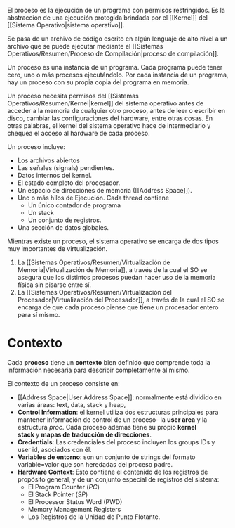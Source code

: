 El proceso es la ejecución de un programa con permisos restringidos. Es la abstracción de una ejecución protegida brindada por el [[Kernel]] del [[Sistema Operativo|sistema operativo]].

Se pasa de un archivo de código escrito en algún lenguaje de alto nivel a un archivo que se puede ejecutar mediante el [[Sistemas Operativos/Resumen/Proceso de Compilación|proceso de compilación]].

Un proceso es una instancia de un programa. Cada programa puede tener cero, uno o más procesos ejecutándolo. Por cada instancia de un programa, hay un proceso con su propia copia del programa en memoria.

Un proceso necesita permisos del [[Sistemas Operativos/Resumen/Kernel|kernel]] del sistema operativo antes de acceder a la memoria de cualquier otro proceso, antes de leer o escribir en disco, cambiar las configuraciones del hardware, entre otras cosas. En otras palabras, el kernel del sistema operativo hace de intermediario y chequea el acceso al hardware de cada proceso.

Un proceso incluye:
- Los archivos abiertos
- Las señales (signals) pendientes.
- Datos internos del kernel.
- El estado completo del procesador.
- Un espacio de direcciones de memoria ([[Address Space]]).
- Uno o más hilos de Ejecución. Cada thread contiene
	- Un único contador de programa
	- Un stack
	- Un conjunto de registros.
- Una sección de datos globales.

Mientras existe un proceso, el sistema operativo se encarga de dos tipos muy importantes de virtualización. 
1. La [[Sistemas Operativos/Resumen/Virtualización de Memoria|Virtualización de Memoria]],  a través de la cual el SO se asegura que los distintos procesos puedan hacer uso de la memoria física sin pisarse entre sí.
2. La [[Sistemas Operativos/Resumen/Virtualización del Procesador|Virtualización del Procesador]], a través de la cual el SO se encarga de que cada proceso piense que tiene un procesador entero para sí mismo.

# Contexto

Cada **proceso** tiene un **contexto** bien definido que comprende toda la información necesaria para describir completamente al mismo.

El contexto de un proceso consiste en:

- [[Address Space|User Address Space]]: normalmente está dividido en varias áreas: text, data, stack y heap,
- **Control Information**: el kernel utiliza dos estructuras principales para mantener información de control de un proceso- la **user area** y la estructura _proc_. Cada proceso además tiene su propio **kernel stack** y **mapas de traducción de direcciones**.
- **Credentials**: Las credenciales del proceso incluyen los groups IDs y user id, asociados con él.
- **Variables de entorno**: son un conjunto de strings del formato variable=valor que son heredadas del proceso padre.
- **Hardware Context**: Esto contiene el contenido de los registros de propósito general, y de un conjunto especial de registros del sistema:
	- El Program Counter (_PC_)  
	- El Stack Pointer (_SP_)
	- El Processor Status Word (PWD)
	- Memory Management Registers
	- Los Registros de la Unidad de Punto Flotante.